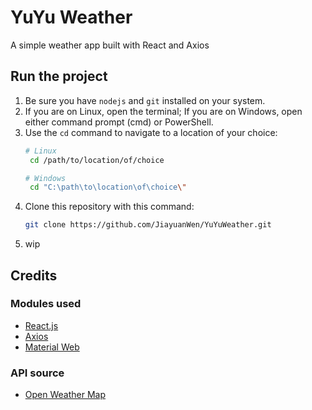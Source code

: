 # YuYu Weather
A simple weather app built with React and Axios

## Run the project
1. Be sure you have `nodejs` and `git` installed on your system.
2. If you are on Linux, open the terminal; If you are on Windows, open either command prompt (cmd) or PowerShell. 
3. Use the `cd` command to navigate to a location of your choice:
   ``` bash
   # Linux
    cd /path/to/location/of/choice

   # Windows
    cd "C:\path\to\location\of\choice\"

   ```
4. Clone this repository with this command:
    ``` bash
    git clone https://github.com/JiayuanWen/YuYuWeather.git
    ```
5. wip

## Credits
### Modules used
* [React.js](https://react.dev/)
* [Axios](https://axios-http.com/)
* [Material Web](https://m3.material.io/develop/web)

### API source
* [Open Weather Map](https://openweathermap.org/)

